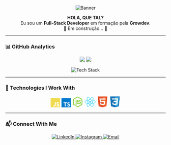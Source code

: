 <p align="center">
  <img src="https://github.com/YOMARCOS/YOMARCOS/blob/main/banner.png" alt="Banner">
</p>

<p align="center">
  <b>HOLA, QUE TAL?</b><br>
  Eu sou um <b>Full-Stack Developer</b> em formação pela <b>Growdev</b>.<br>
  🚧 Em construção... 🚧
</p>

---

<p align="center">
  <h3>📊 GitHub Analytics</h3>
</p>

<p align="center">
  <img height="150px" src="https://github-readme-stats-git-masterrstaa-rickstaa.vercel.app/api?&username=YOMARCOS&hide=prs,issues,contribs&hide_border=true&include_all_commits=true&count_private=true&show_icons=true&theme=midnight" />
  <img height="150px" src="https://github-readme-stats-git-masterrstaa-rickstaa.vercel.app/api/top-langs/?username=YOMARCOS&layout=compact&theme=midnight&hide_border=true" />
</p>

<p align="center">
  <img src="https://github.com/YOMARCOS/YOMARCOS/blob/main/tech-stack.png" alt="Tech Stack">
</p>

---

<p align="center">
  <h3>🚀 Technologies I Work With</h3>
</p>

<p align="center">
  <img src="https://raw.githubusercontent.com/devicons/devicon/master/icons/javascript/javascript-plain.svg" alt="JavaScript" width="30" height="30" />
  <img src="https://raw.githubusercontent.com/devicons/devicon/master/icons/typescript/typescript-plain.svg" alt="TypeScript" width="30" height="30" />
  <img src="https://raw.githubusercontent.com/devicons/devicon/master/icons/nodejs/nodejs-original.svg" alt="Node.js" width="35" height="35" />
  <img src="https://raw.githubusercontent.com/devicons/devicon/master/icons/react/react-original.svg" alt="React" width="35" height="35" />
  <img src="https://raw.githubusercontent.com/devicons/devicon/master/icons/html5/html5-original.svg" alt="HTML5" width="35" height="35" />
  <img src="https://raw.githubusercontent.com/devicons/devicon/master/icons/css3/css3-original.svg" alt="CSS3" width="35" height="35" />
</p>

---

<p align="center">
  <h3>📬 Connect With Me</h3>
</p>

<p align="center">
  <a href="https://www.linkedin.com/in/yomarcos/">
    <img src="https://img.shields.io/badge/-LinkedIn-0077B5?style=for-the-badge&logo=linkedin&logoColor=white" alt="LinkedIn" />
  </a>
  <a href="https://www.instagram.com/yomaRcoant/">
    <img src="https://img.shields.io/badge/-Instagram-E4405F?style=for-the-badge&logo=instagram&logoColor=white" alt="Instagram" />
  </a>
  <a href="mailto:marcossecocred@gmail.com">
    <img src="https://img.shields.io/badge/-Gmail-D14836?style=for-the-badge&logo=gmail&logoColor=white" alt="Email" />
  </a>
</p>

